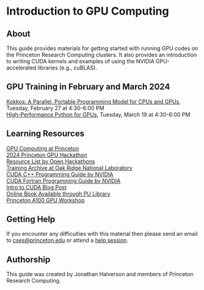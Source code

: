# Introduction to GPU Computing

## About

This guide provides materials for getting started with running GPU codes on the Princeton Research Computing clusters. It also provides an introduction to writing CUDA kernels and examples of using the NVIDIA GPU-accelerated libraries (e.g., cuBLAS).

## GPU Training in February and March 2024

[Kokkos: A Parallel, Portable Programming Model for CPUs and GPUs](https://cglink.me/2gi/r1940682), Tuesday, February 27 at 4:30-6:00 PM  
[High-Performance Python for GPUs](https://cglink.me/2gi/r1941019), Tuesday, March 19 at 4:30-6:00 PM  

## Learning Resources

[GPU Computing at Princeton](https://researchcomputing.princeton.edu/support/knowledge-base/gpu-computing)  
[2024 Princeton GPU Hackathon](https://www.openhackathons.org/s/siteevent/a0C5e000008dWhxEAE/se000286)  
[Resource List by Open Hackathons](https://www.openhackathons.org/s/technical-resources)  
[Training Archive at Oak Ridge National Laboratory](https://docs.olcf.ornl.gov/training/training_archive.html)   
[CUDA C++ Programming Guide by NVIDIA](https://docs.nvidia.com/cuda/cuda-c-programming-guide/index.html)  
[CUDA Fortran Programming Guide by NVIDIA](https://docs.nvidia.com/hpc-sdk/compilers/cuda-fortran-prog-guide/index.html)     
[Intro to CUDA Blog Post](https://devblogs.nvidia.com/even-easier-introduction-cuda/)   
[Online Book Available through PU Library](https://catalog.princeton.edu/catalog/99125304171206421)  
[Princeton A100 GPU Workshop](https://github.com/PrincetonUniversity/a100_workshop)  

## Getting Help

If you encounter any difficulties with this material then please send an email to <a href="mailto:cses@princeton.edu">cses@princeton.edu</a> or attend a <a href="https://researchcomputing.princeton.edu/education/help-sessions">help session</a>.

## Authorship

This guide was created by Jonathan Halverson and members of Princeton Research Computing.
